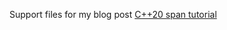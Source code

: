 Support files for my blog post [C++20 span tutorial](https://solarianprogrammer.com/2019/11/03/cpp-20-span-tutorial/)
